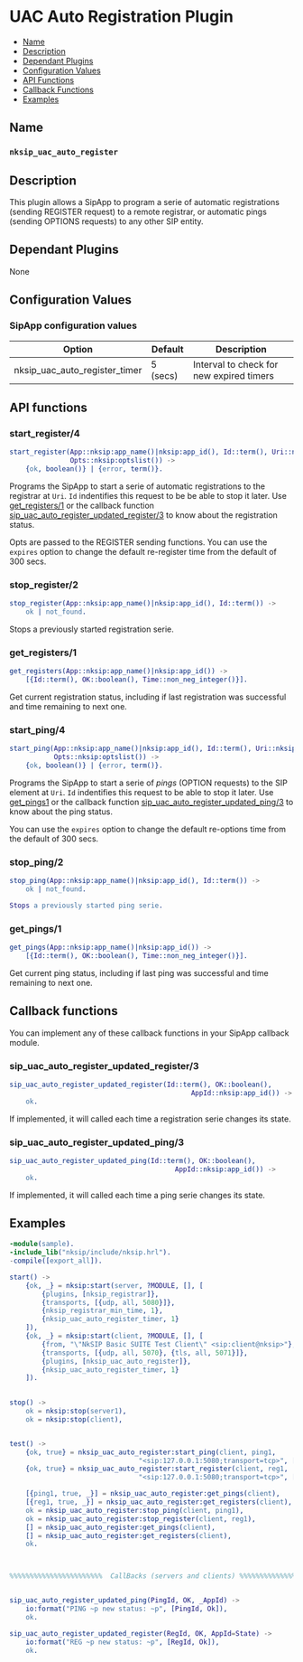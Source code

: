 # UAC Auto Registration Plugin

* [Name](#name)
* [Description](#description)
* [Dependant Plugins](#dependant-plugins)
* [Configuration Values](#configuration-values)
* [API Functions](#api-functions)
* [Callback Functions](#callback-functions)
* [Examples](#examples)


## Name
### `nksip_uac_auto_register`


## Description

This plugin allows a SipApp to program a serie of automatic registrations (sending REGISTER request) to a remote registrar, or automatic pings (sending OPTIONS requests) to any other SIP entity.


## Dependant Plugins

None


## Configuration Values

### SipApp configuration values

Option|Default|Description
---|---|---
nksip_uac_auto_register_timer|5 (secs)|Interval to check for new expired timers


## API functions

### start_register/4 

```erlang
start_register(App::nksip:app_name()|nksip:app_id(), Id::term(), Uri::nksip:user_uri(), 
               Opts::nksip:optslist()) -> 
    {ok, boolean()} | {error, term()}.
```

Programs the SipApp to start a serie of automatic registrations to the registrar at `Uri`. `Id` indentifies this request to be be able to stop it later. Use [get_registers/1](#get_registers1) or the  callback function [sip_uac_auto_register_updated_register/3](#sip_uac_auto_register_updated_register3) to know about the registration status.

Opts are passed to the REGISTER sending functions. You can use the `expires` option to change the default re-register time from the default of 300 secs.


### stop_register/2

```erlang
stop_register(App::nksip:app_name()|nksip:app_id(), Id::term()) -> 
    ok | not_found.
```

Stops a previously started registration serie.


### get_registers/1

```erlang
get_registers(App::nksip:app_name()|nksip:app_id()) -> 
    [{Id::term(), OK::boolean(), Time::non_neg_integer()}].
```
Get current registration status, including if last registration was successful and time remaining to next one.
 

### start_ping/4

```erlang
start_ping(App::nksip:app_name()|nksip:app_id(), Id::term(), Uri::nksip:user_uri(), 
		   Opts::nksip:optslist()) -> 
    {ok, boolean()} | {error, term()}.
```

Programs the SipApp to start a serie of _pings_ (OPTION requests) to the SIP element at `Uri`. `Id` indentifies this request to be able to stop it later. Use [get_pings1](#get_pings1) or the callback function [sip_uac_auto_register_updated_ping/3](#sip_uac_auto_register_updated_ping3) to know about the ping status.

You can use the `expires` option to change the default re-options time from the default of 300 secs.



### stop_ping/2

```erlang
stop_ping(App::nksip:app_name()|nksip:app_id(), Id::term()) ->
    ok | not_found.

Stops a previously started ping serie.
```

### get_pings/1

```erlang
get_pings(App::nksip:app_name()|nksip:app_id()) -> 
    [{Id::term(), OK::boolean(), Time::non_neg_integer()}].
```

Get current ping status, including if last ping was successful and time remaining to next one.
 


## Callback functions

You can implement any of these callback functions in your SipApp callback module.



### sip_uac_auto_register_updated_register/3

```erlang
sip_uac_auto_register_updated_register(Id::term(), OK::boolean(), 
                                             AppId::nksip:app_id()) ->
    ok.
```

If implemented, it will called each time a registration serie changes its state.


### sip_uac_auto_register_updated_ping/3

```erlang
sip_uac_auto_register_updated_ping(Id::term(), OK::boolean(), 
                                         AppId::nksip:app_id()) ->
    ok.
```

If implemented, it will called each time a ping serie changes its state.


## Examples

```erlang
-module(sample).
-include_lib("nksip/include/nksip.hrl").
-compile([export_all]).

start() ->
    {ok, _} = nksip:start(server, ?MODULE, [], [
        {plugins, [nksip_registrar]},
        {transports, [{udp, all, 5080}]},
        {nksip_registrar_min_time, 1},
        {nksip_uac_auto_register_timer, 1}
    ]),
    {ok, _} = nksip:start(client, ?MODULE, [], [
        {from, "\"NkSIP Basic SUITE Test Client\" <sip:client@nksip>"},
        {transports, [{udp, all, 5070}, {tls, all, 5071}]},
        {plugins, [nksip_uac_auto_register]},
        {nksip_uac_auto_register_timer, 1}
    ]).
            

stop() ->
    ok = nksip:stop(server1),
    ok = nksip:stop(client),


test() ->
    {ok, true} = nksip_uac_auto_register:start_ping(client, ping1, 
                                "<sip:127.0.0.1:5080;transport=tcp>", [{expires, 5}]),
    {ok, true} = nksip_uac_auto_register:start_register(client, reg1, 
                                "<sip:127.0.0.1:5080;transport=tcp>", [{expires, 1}]),

    [{ping1, true, _}] = nksip_uac_auto_register:get_pings(client),
    [{reg1, true, _}] = nksip_uac_auto_register:get_registers(client),
    ok = nksip_uac_auto_register:stop_ping(client, ping1),
    ok = nksip_uac_auto_register:stop_register(client, reg1),
    [] = nksip_uac_auto_register:get_pings(client),
    [] = nksip_uac_auto_register:get_registers(client),
    ok.



%%%%%%%%%%%%%%%%%%%%%%%  CallBacks (servers and clients) %%%%%%%%%%%%%%%%%%%%%


sip_uac_auto_register_updated_ping(PingId, OK, _AppId) ->
    io:format("PING ~p new status: ~p", [PingId, Ok]),
    ok.

sip_uac_auto_register_updated_register(RegId, OK, AppId=State) ->
    io:format("REG ~p new status: ~p", [RegId, Ok]),
    ok.
```






